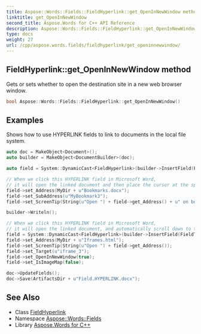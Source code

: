 ```yaml
---
title: Aspose::Words::Fields::FieldHyperlink::get_OpenInNewWindow method
linktitle: get_OpenInNewWindow
second_title: Aspose.Words for C++ API Reference
description: Aspose::Words::Fields::FieldHyperlink::get_OpenInNewWindow method. Gets or sets whether to open the destination site in a new web browser window in C++.
type: docs
weight: 27
url: /cpp/aspose.words.fields/fieldhyperlink/get_openinnewwindow/
---
```

## FieldHyperlink::get_OpenInNewWindow method


Gets or sets whether to open the destination site in a new web browser window.

```cpp
bool Aspose::Words::Fields::FieldHyperlink::get_OpenInNewWindow()
```


## Examples



Shows how to use HYPERLINK fields to link to documents in the local file system. 
```cpp
auto doc = MakeObject<Document>();
auto builder = MakeObject<DocumentBuilder>(doc);

auto field = System::DynamicCast<FieldHyperlink>(builder->InsertField(FieldType::FieldHyperlink, true));

// When we click this HYPERLINK field in Microsoft Word,
// it will open the linked document and then place the cursor at the specified bookmark.
field->set_Address(MyDir + u"Bookmarks.docx");
field->set_SubAddress(u"MyBookmark3");
field->set_ScreenTip(String(u"Open ") + field->get_Address() + u" on bookmark " + field->get_SubAddress() + u" in a new window");

builder->Writeln();

// When we click this HYPERLINK field in Microsoft Word,
// it will open the linked document, and automatically scroll down to the specified iframe.
field = System::DynamicCast<FieldHyperlink>(builder->InsertField(FieldType::FieldHyperlink, true));
field->set_Address(MyDir + u"Iframes.html");
field->set_ScreenTip(String(u"Open ") + field->get_Address());
field->set_Target(u"iframe_3");
field->set_OpenInNewWindow(true);
field->set_IsImageMap(false);

doc->UpdateFields();
doc->Save(ArtifactsDir + u"Field.HYPERLINK.docx");
```

## See Also

* Class [FieldHyperlink](../)
* Namespace [Aspose::Words::Fields](../../)
* Library [Aspose.Words for C++](../../../)
